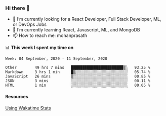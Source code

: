 ### Hi there 👋

- 🔭 I’m currently looking for a React Developer, Full Stack Developer, ML, or DevOps Jobs
- 🌱 I’m currently learning React, Javascript, ML, and MongoDB
- 📫 How to reach me: mohanprasath

📊 **This week I spent my time on**
<!--START_SECTION:waka-->
```text
Week: 04 September, 2020 - 11 September, 2020

Other        49 hrs 7 mins   ███████████████████████▒░   93.25 % 
Markdown     3 hrs 1 min     █▒░░░░░░░░░░░░░░░░░░░░░░░   05.74 % 
JavaScript   26 mins         ▒░░░░░░░░░░░░░░░░░░░░░░░░   00.85 % 
JSON         3 mins          ░░░░░░░░░░░░░░░░░░░░░░░░░   00.11 % 
HTML         1 min           ░░░░░░░░░░░░░░░░░░░░░░░░░   00.05 % 
```
<!--END_SECTION:waka-->

#### Resources
[Using Wakatime Stats](https://github.com/marketplace/actions/waka-readme)
